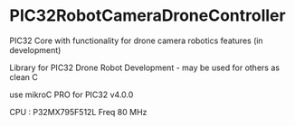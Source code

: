 # PIC32RobotCameraDroneController
PIC32 Core with functionality for drone camera robotics features (in development)

Library for PIC32 Drone Robot Development - may be used for others as clean C

use mikroC PRO for PIC32 v4.0.0 

CPU : P32MX795F512L Freq 80 MHz

